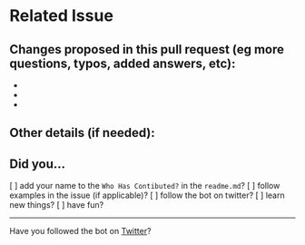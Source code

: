 # Related Issue #

## Changes proposed in this pull request (eg more questions, typos, added answers, etc):
-
-
-

## Other details (if needed):

## Did you...
[ ] add your name to the `Who Has Contibuted?` in the `readme.md`?
[ ] follow examples in the issue (if applicable)?
[ ] follow the bot on twitter?
[ ] learn new things?
[ ] have fun?


---
Have you followed the bot on [Twitter](www.twitter.com/LGBTQotd)? 